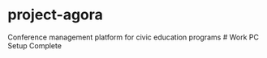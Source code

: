 # project-agora
Conference management platform for civic education programs
#   W o r k   P C   S e t u p   C o m p l e t e  
 